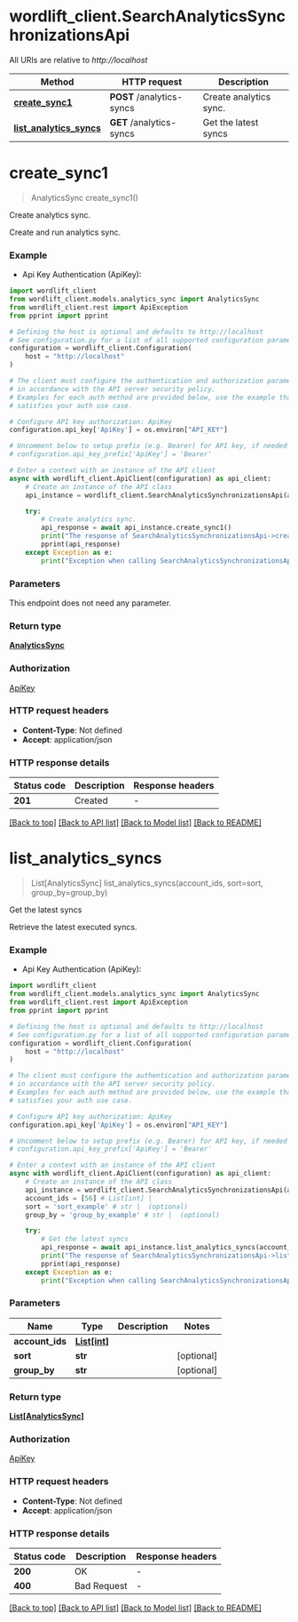 # wordlift_client.SearchAnalyticsSynchronizationsApi

All URIs are relative to *http://localhost*

Method | HTTP request | Description
------------- | ------------- | -------------
[**create_sync1**](SearchAnalyticsSynchronizationsApi.md#create_sync1) | **POST** /analytics-syncs | Create analytics sync.
[**list_analytics_syncs**](SearchAnalyticsSynchronizationsApi.md#list_analytics_syncs) | **GET** /analytics-syncs | Get the latest syncs


# **create_sync1**
> AnalyticsSync create_sync1()

Create analytics sync.

Create and run analytics sync.

### Example

* Api Key Authentication (ApiKey):

```python
import wordlift_client
from wordlift_client.models.analytics_sync import AnalyticsSync
from wordlift_client.rest import ApiException
from pprint import pprint

# Defining the host is optional and defaults to http://localhost
# See configuration.py for a list of all supported configuration parameters.
configuration = wordlift_client.Configuration(
    host = "http://localhost"
)

# The client must configure the authentication and authorization parameters
# in accordance with the API server security policy.
# Examples for each auth method are provided below, use the example that
# satisfies your auth use case.

# Configure API key authorization: ApiKey
configuration.api_key['ApiKey'] = os.environ["API_KEY"]

# Uncomment below to setup prefix (e.g. Bearer) for API key, if needed
# configuration.api_key_prefix['ApiKey'] = 'Bearer'

# Enter a context with an instance of the API client
async with wordlift_client.ApiClient(configuration) as api_client:
    # Create an instance of the API class
    api_instance = wordlift_client.SearchAnalyticsSynchronizationsApi(api_client)

    try:
        # Create analytics sync.
        api_response = await api_instance.create_sync1()
        print("The response of SearchAnalyticsSynchronizationsApi->create_sync1:\n")
        pprint(api_response)
    except Exception as e:
        print("Exception when calling SearchAnalyticsSynchronizationsApi->create_sync1: %s\n" % e)
```



### Parameters

This endpoint does not need any parameter.

### Return type

[**AnalyticsSync**](AnalyticsSync.md)

### Authorization

[ApiKey](../README.md#ApiKey)

### HTTP request headers

 - **Content-Type**: Not defined
 - **Accept**: application/json

### HTTP response details

| Status code | Description | Response headers |
|-------------|-------------|------------------|
**201** | Created |  -  |

[[Back to top]](#) [[Back to API list]](../README.md#documentation-for-api-endpoints) [[Back to Model list]](../README.md#documentation-for-models) [[Back to README]](../README.md)

# **list_analytics_syncs**
> List[AnalyticsSync] list_analytics_syncs(account_ids, sort=sort, group_by=group_by)

Get the latest syncs

Retrieve the latest executed syncs.

### Example

* Api Key Authentication (ApiKey):

```python
import wordlift_client
from wordlift_client.models.analytics_sync import AnalyticsSync
from wordlift_client.rest import ApiException
from pprint import pprint

# Defining the host is optional and defaults to http://localhost
# See configuration.py for a list of all supported configuration parameters.
configuration = wordlift_client.Configuration(
    host = "http://localhost"
)

# The client must configure the authentication and authorization parameters
# in accordance with the API server security policy.
# Examples for each auth method are provided below, use the example that
# satisfies your auth use case.

# Configure API key authorization: ApiKey
configuration.api_key['ApiKey'] = os.environ["API_KEY"]

# Uncomment below to setup prefix (e.g. Bearer) for API key, if needed
# configuration.api_key_prefix['ApiKey'] = 'Bearer'

# Enter a context with an instance of the API client
async with wordlift_client.ApiClient(configuration) as api_client:
    # Create an instance of the API class
    api_instance = wordlift_client.SearchAnalyticsSynchronizationsApi(api_client)
    account_ids = [56] # List[int] | 
    sort = 'sort_example' # str |  (optional)
    group_by = 'group_by_example' # str |  (optional)

    try:
        # Get the latest syncs
        api_response = await api_instance.list_analytics_syncs(account_ids, sort=sort, group_by=group_by)
        print("The response of SearchAnalyticsSynchronizationsApi->list_analytics_syncs:\n")
        pprint(api_response)
    except Exception as e:
        print("Exception when calling SearchAnalyticsSynchronizationsApi->list_analytics_syncs: %s\n" % e)
```



### Parameters


Name | Type | Description  | Notes
------------- | ------------- | ------------- | -------------
 **account_ids** | [**List[int]**](int.md)|  | 
 **sort** | **str**|  | [optional] 
 **group_by** | **str**|  | [optional] 

### Return type

[**List[AnalyticsSync]**](AnalyticsSync.md)

### Authorization

[ApiKey](../README.md#ApiKey)

### HTTP request headers

 - **Content-Type**: Not defined
 - **Accept**: application/json

### HTTP response details

| Status code | Description | Response headers |
|-------------|-------------|------------------|
**200** | OK |  -  |
**400** | Bad Request |  -  |

[[Back to top]](#) [[Back to API list]](../README.md#documentation-for-api-endpoints) [[Back to Model list]](../README.md#documentation-for-models) [[Back to README]](../README.md)

